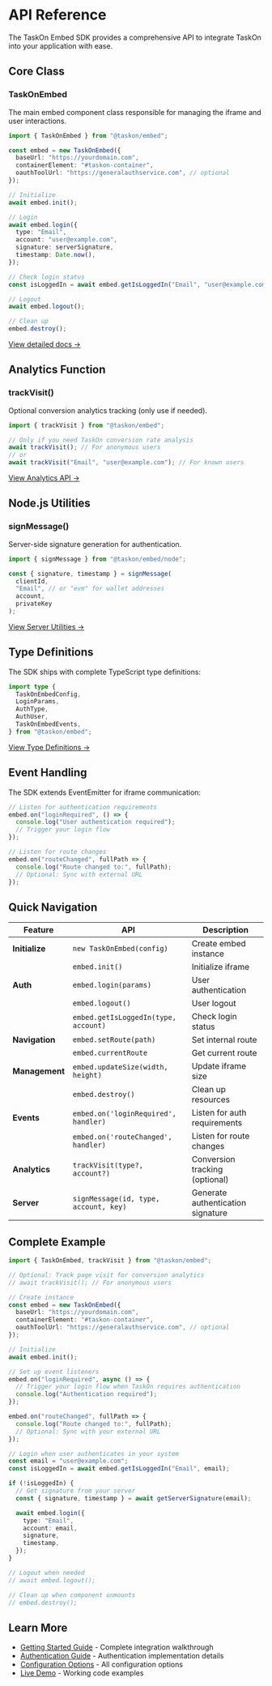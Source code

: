 # API Reference

The TaskOn Embed SDK provides a comprehensive API to integrate TaskOn into your application with ease.

## Core Class

### TaskOnEmbed

The main embed component class responsible for managing the iframe and user interactions.

```typescript
import { TaskOnEmbed } from "@taskon/embed";

const embed = new TaskOnEmbed({
  baseUrl: "https://yourdomain.com",
  containerElement: "#taskon-container",
  oauthToolUrl: "https://generalauthservice.com", // optional
});

// Initialize
await embed.init();

// Login
await embed.login({
  type: "Email",
  account: "user@example.com",
  signature: serverSignature,
  timestamp: Date.now(),
});

// Check login status
const isLoggedIn = await embed.getIsLoggedIn("Email", "user@example.com");

// Logout
await embed.logout();

// Clean up
embed.destroy();
```

[View detailed docs →](/api/taskon-embed)

## Analytics Function

### trackVisit()

Optional conversion analytics tracking (only use if needed).

```typescript
import { trackVisit } from "@taskon/embed";

// Only if you need TaskOn conversion rate analysis
await trackVisit(); // For anonymous users
// or
await trackVisit("Email", "user@example.com"); // For known users
```

[View Analytics API →](/api/analytics)

## Node.js Utilities

### signMessage()

Server-side signature generation for authentication.

```typescript
import { signMessage } from "@taskon/embed/node";

const { signature, timestamp } = signMessage(
  clientId,
  "Email", // or "evm" for wallet addresses
  account,
  privateKey
);
```

[View Server Utilities →](/api/utils)

## Type Definitions

The SDK ships with complete TypeScript type definitions:

```typescript
import type {
  TaskOnEmbedConfig,
  LoginParams,
  AuthType,
  AuthUser,
  TaskOnEmbedEvents,
} from "@taskon/embed";
```

[View Type Definitions →](/api/types)

## Event Handling

The SDK extends EventEmitter for iframe communication:

```typescript
// Listen for authentication requirements
embed.on("loginRequired", () => {
  console.log("User authentication required");
  // Trigger your login flow
});

// Listen for route changes
embed.on("routeChanged", fullPath => {
  console.log("Route changed to:", fullPath);
  // Optional: Sync with external URL
});
```

## Quick Navigation

| Feature        | API                                   | Description                       |
| -------------- | ------------------------------------- | --------------------------------- |
| **Initialize** | `new TaskOnEmbed(config)`             | Create embed instance             |
|                | `embed.init()`                        | Initialize iframe                 |
| **Auth**       | `embed.login(params)`                 | User authentication               |
|                | `embed.logout()`                      | User logout                       |
|                | `embed.getIsLoggedIn(type, account)`  | Check login status                |
| **Navigation** | `embed.setRoute(path)`                | Set internal route                |
|                | `embed.currentRoute`                  | Get current route                 |
| **Management** | `embed.updateSize(width, height)`     | Update iframe size                |
|                | `embed.destroy()`                     | Clean up resources                |
| **Events**     | `embed.on('loginRequired', handler)`  | Listen for auth requirements      |
|                | `embed.on('routeChanged', handler)`   | Listen for route changes          |
| **Analytics**  | `trackVisit(type?, account?)`         | Conversion tracking (optional)    |
| **Server**     | `signMessage(id, type, account, key)` | Generate authentication signature |

## Complete Example

```typescript
import { TaskOnEmbed, trackVisit } from "@taskon/embed";

// Optional: Track page visit for conversion analytics
// await trackVisit(); // For anonymous users

// Create instance
const embed = new TaskOnEmbed({
  baseUrl: "https://yourdomain.com",
  containerElement: "#taskon-container",
  oauthToolUrl: "https://generalauthservice.com", // optional
});

// Initialize
await embed.init();

// Set up event listeners
embed.on("loginRequired", async () => {
  // Trigger your login flow when TaskOn requires authentication
  console.log("Authentication required");
});

embed.on("routeChanged", fullPath => {
  console.log("Route changed to:", fullPath);
  // Optional: Sync with your external URL
});

// Login when user authenticates in your system
const email = "user@example.com";
const isLoggedIn = await embed.getIsLoggedIn("Email", email);

if (!isLoggedIn) {
  // Get signature from your server
  const { signature, timestamp } = await getServerSignature(email);

  await embed.login({
    type: "Email",
    account: email,
    signature,
    timestamp,
  });
}

// Logout when needed
// await embed.logout();

// Clean up when component unmounts
// embed.destroy();
```

## Learn More

- [Getting Started Guide](/guide/getting-started) - Complete integration walkthrough
- [Authentication Guide](/guide/authentication) - Authentication implementation details
- [Configuration Options](/guide/configuration) - All configuration options
- [Live Demo](https://github.com/Taskon-xyz/whitelabel-demo-rainbowkit) - Working code examples
